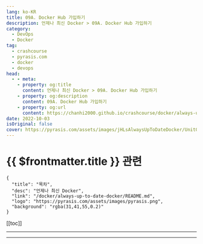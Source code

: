 ```yaml
---
lang: ko-KR
title: 09A. Docker Hub 가입하기
description: 언제나 최신 Docker > 09A. Docker Hub 가입하기
category: 
  - DevOps
  - Docker
tag: 
  - crashcourse
  - pyrasis.com
  - docker
  - devops
head:
  - - meta:
    - property: og:title
      content: 언제나 최신 Docker > 09A. Docker Hub 가입하기
    - property: og:description
      content: 09A. Docker Hub 가입하기
    - property: og:url
      content: https://chanhi2000.github.io/crashcourse/docker/always-up-to-date-docker/09A.html
date: 2022-10-03
isOriginal: false
cover: https://pyrasis.com/assets/images/jHLsAlwaysUpToDateDocker/Unit09/1.png
---
```


# {{ $frontmatter.title }} 관련

```component VPCard
{
  "title": "목차",
  "desc": "언제나 최신 Docker",
  "link": "/docker/always-up-to-date-docker/README.md",
  "logo": "https://pyrasis.com/assets/images/pyrasis.png",
  "background": "rgba(31,41,55,0.2)"
}
```

[[toc]]

---

<SiteInfo
  name="9장 - 1. Docker Compose 사용하기"
  desc="언제나 최신 Docker"
  url="https://pyrasis.com/jHLsAlwaysUpToDateDocker/Unit09/01"
  logo="https://pyrasis.com/assets/images/pyrasis.png"
  preview="https://pyrasis.com/assets/images/jHLsAlwaysUpToDateDocker/Unit09/1.png"/>

<!-- TODO: 작성 -->

---

<TagLinks />